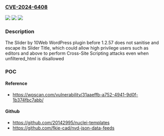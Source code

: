 ### [CVE-2024-6408](https://cve.mitre.org/cgi-bin/cvename.cgi?name=CVE-2024-6408)
![](https://img.shields.io/static/v1?label=Product&message=Slider%20by%2010Web&color=blue)
![](https://img.shields.io/static/v1?label=Version&message=0%3C%201.2.57%20&color=brighgreen)
![](https://img.shields.io/static/v1?label=Vulnerability&message=CWE-79%20Cross-Site%20Scripting%20(XSS)&color=brighgreen)

### Description

The Slider by 10Web  WordPress plugin before 1.2.57 does not sanitise and escape its Slider Title, which could allow high privilege users such as editors and above to perform Cross-Site Scripting attacks even when unfiltered_html is disallowed

### POC

#### Reference
- https://wpscan.com/vulnerability/31aaeffb-a752-4941-9d0f-1b374fbc7abb/

#### Github
- https://github.com/20142995/nuclei-templates
- https://github.com/fkie-cad/nvd-json-data-feeds

